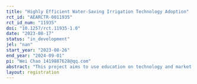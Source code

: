 ```yaml
---
title: "Highly Efficient Water-Saving Irrigation Technology Adoption"
rct_id: "AEARCTR-0011935"
rct_id_num: "11935"
doi: "10.1257/rct.11935-1.0"
date: "2023-08-17"
status: "in_development"
jel: "nan"
start_year: "2023-08-26"
end_year: "2024-09-01"
pi: "Wei Chao 1419887628@qq.com"
abstract: "This project aims to use education on technology and market information as a treatment in a randomized controlled trial (RCT) in Hebei Province of China, covering approximately 1500 farm households. The goal is to investigate how technology and market information affect the adoption of HEWIT, and to examine the impacts of these advanced agricultural irrigation technologies on agricultural performance, including operational decisions and farm outputs."
layout: registration
---
```


